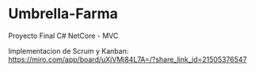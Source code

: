 # Umbrella-Farma
Proyecto Final C# NetCore - MVC

Implementacion de Scrum y Kanban: https://miro.com/app/board/uXjVMj84L7A=/?share_link_id=21505376547